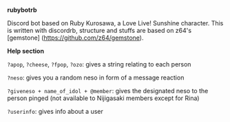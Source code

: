 **rubybotrb**


Discord bot based on Ruby Kurosawa, a Love Live! Sunshine character. This is written with discordrb, structure and stuffs are based on z64's [gemstone] (https://github.com/z64/gemstone).


**Help section**


`?apop`, `?cheese`, `?fpop`, `?ozo`: gives a string relating to each person

`?neso`: gives you a random neso in form of a message reaction

`?giveneso + name_of_idol + @member`: gives the designated neso to the person pinged (not available to Nijigasaki members except for Rina)

`?userinfo`: gives info about a user